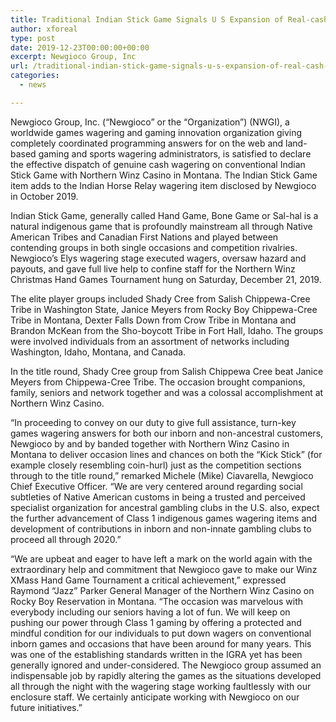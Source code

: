 ```yaml
---
title: Traditional Indian Stick Game Signals U S Expansion of Real-cash Class 1 Tribal Sports Betting
author: xforeal 
type: post
date: 2019-12-23T00:00:00+00:00
excerpt: Newgioco Group, Inc
url: /traditional-indian-stick-game-signals-u-s-expansion-of-real-cash-class-1-tribal-sports-betting/
categories:
  - news

---
```

<p class="canvas-particle canvas-content Mb(1.0em) Mb(0)- - sm Mt(0.8em)- - sm">
  Newgioco Group, Inc. (“Newgioco” or the “Organization”) (NWGI), a worldwide games wagering and gaming innovation organization giving completely coordinated programming answers for on the web and land-based gaming and sports wagering administrators, is satisfied to declare the effective dispatch of genuine cash wagering on conventional Indian Stick Game with Northern Winz Casino in Montana. The Indian Stick Game item adds to the Indian Horse Relay wagering item disclosed by Newgioco in October 2019.
</p>

<p class="canvas-iota canvas-content Mb(1.0em) Mb(0)- - sm Mt(0.8em)- - sm">
  Indian Stick Game, generally called Hand Game, Bone Game or Sal-hal is a natural indigenous game that is profoundly mainstream all through Native American Tribes and Canadian First Nations and played between contending groups in both single occasions and competition rivalries. Newgioco’s Elys wagering stage executed wagers, oversaw hazard and payouts, and gave full live help to confine staff for the Northern Winz Christmas Hand Games Tournament hung on Saturday, December 21, 2019.
</p>

<p class="canvas-molecule canvas-content Mb(1.0em) Mb(0)- - sm Mt(0.8em)- - sm">
  The elite player groups included Shady Cree from Salish Chippewa-Cree Tribe in Washington State, Janice Meyers from Rocky Boy Chippewa-Cree Tribe in Montana, Dexter Falls Down from Crow Tribe in Montana and Brandon McKean from the Sho-boycott Tribe in Fort Hall, Idaho. The groups were involved individuals from an assortment of networks including Washington, Idaho, Montana, and Canada.
</p>

<p class="canvas-iota canvas-content Mb(1.0em) Mb(0)- - sm Mt(0.8em)- - sm">
  In the title round, Shady Cree group from Salish Chippewa Cree beat Janice Meyers from Chippewa-Cree Tribe. The occasion brought companions, family, seniors and network together and was a colossal accomplishment at Northern Winz Casino.
</p>

<p class="canvas-iota canvas-content Mb(1.0em) Mb(0)- - sm Mt(0.8em)- - sm">
  “In proceeding to convey on our duty to give full assistance, turn-key games wagering answers for both our inborn and non-ancestral customers, Newgioco by and by banded together with Northern Winz Casino in Montana to deliver occasion lines and chances on both the “Kick Stick” (for example closely resembling coin-hurl) just as the competition sections through to the title round,” remarked Michele (Mike) Ciavarella, Newgioco Chief Executive Officer. “We are very centered around regarding social subtleties of Native American customs in being a trusted and perceived specialist organization for ancestral gambling clubs in the U.S. also, expect the further advancement of Class 1 indigenous games wagering items and development of contributions in inborn and non-innate gambling clubs to proceed all through 2020.”
</p>

<p class="canvas-molecule canvas-content Mb(1.0em) Mb(0)- - sm Mt(0.8em)- - sm">
  “We are upbeat and eager to have left a mark on the world again with the extraordinary help and commitment that Newgioco gave to make our Winz XMass Hand Game Tournament a critical achievement,” expressed Raymond “Jazz” Parker General Manager of the Northern Winz Casino on Rocky Boy Reservation in Montana. “The occasion was marvelous with everybody including our seniors having a lot of fun. We will keep on pushing our power through Class 1 gaming by offering a protected and mindful condition for our individuals to put down wagers on conventional inborn games and occasions that have been around for many years. This was one of the establishing standards written in the IGRA yet has been generally ignored and under-considered. The Newgioco group assumed an indispensable job by rapidly altering the games as the situations developed all through the night with the wagering stage working faultlessly with our enclosure staff. We certainly anticipate working with Newgioco on our future initiatives.”
</p>